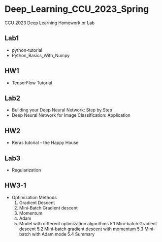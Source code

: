 # Deep_Learning_CCU_2023_Spring
CCU 2023 Deep Learning Homework or Lab

## Lab1
* python-tutorial
* Python_Basics_With_Numpy

## HW1
* TensorFlow Tutorial

## Lab2
* Building your Deep Neural Network: Step by Step
* Deep Neural Network for Image Classification: Application

## HW2
* Keras tutorial - the Happy House

## Lab3
* Regularization

## HW3-1
* Optimization Methods
  1. Gradient Descent
  2. Mini-Batch Gradient descent
  3. Momentum
  4. Adam
  5. Model with different optimization algorithms
  5.1 Mini-batch Gradient descent
  5.2 Mini-batch gradient descent with momentum
  5.3 Mini-batch with Adam mode
  5.4 Summary
